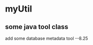 # myUtil
some java tool class
-------------------------------
add some database metadata tool --8.25
